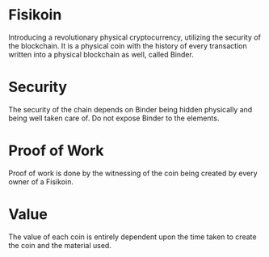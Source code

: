 # Fisikoin

Introducing a revolutionary physical cryptocurrency, utilizing the security of the blockchain. It is a physical coin with the history of every transaction written into a physical blockchain as well, called Binder. 

# Security

The security of the chain depends on Binder being hidden physically and being well taken care of. Do not expose Binder to the elements. 

# Proof of Work

Proof of work is done by the witnessing of the coin being created by every owner of a Fisikoin.

# Value 

The value of each coin is entirely dependent upon the time taken to create the coin and the material used. 
